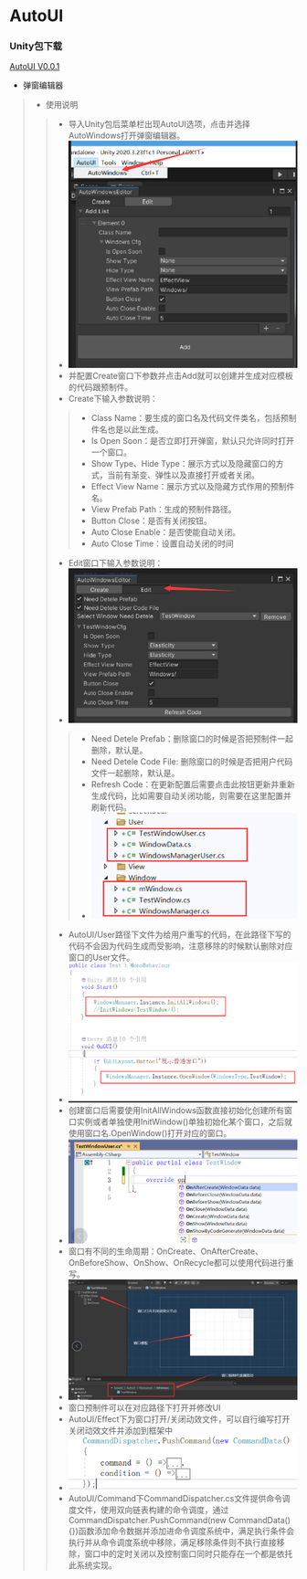 # AutoUI
  ### Unity包下载
  
  [AutoUI V0.0.1](https://github.com/Catiger1/AutoUI/blob/master/AutoUI_V0.01.unitypackage)
  
* 弹窗编辑器
>* 使用说明
>>* 导入Unity包后菜单栏出现AutoUI选项，点击并选择AutoWindows打开弹窗编辑器。
>>* ![image text](./AutoUI/IntroductionPictures/CreateWindow.png "DBSCAN Performance Comparison")
>>* 并配置Create窗口下参数并点击Add就可以创建并生成对应模板的代码跟预制件。
>>* Create下输入参数说明：
>>>* Class Name：要生成的窗口名及代码文件类名，包括预制件名也是以此生成。
>>>* Is Open Soon：是否立即打开弹窗，默认只允许同时打开一个窗口。
>>>* Show Type、Hide Type：展示方式以及隐藏窗口的方式，当前有渐变、弹性以及直接打开或者关闭。
>>>* Effect View Name：展示方式以及隐藏方式作用的预制件名。
>>>* View Prefab Path：生成的预制件路径。
>>>* Button Close：是否有关闭按钮。
>>>* Auto Close Enable：是否使能自动关闭。
>>>* Auto Close Time：设置自动关闭的时间
>>* Edit窗口下输入参数说明：
>>* ![image text](./AutoUI/IntroductionPictures/EditWindow.png "DBSCAN Performance Comparison")
>>>* Need Detele Prefab：删除窗口的时候是否把预制件一起删除，默认是。
>>>* Need Detele Code File: 删除窗口的时候是否把用户代码文件一起删除，默认是。
>>>* Refresh Code：在更新配置后需要点击此按钮更新并重新生成代码，比如需要自动关闭功能，则需要在这里配置并刷新代码。
>>>* ![image text](./AutoUI/IntroductionPictures/GenerateFile.png "DBSCAN Performance Comparison")
>>* AutoUI/User路径下文件为给用户重写的代码，在此路径下写的代码不会因为代码生成而受影响，注意移除的时候默认删除对应窗口的User文件。
>>* ![image text](./AutoUI/IntroductionPictures/InitFunction.png "DBSCAN Performance Comparison")
>>* 创建窗口后需要使用InitAllWindows函数直接初始化创建所有窗口实例或者单独使用InitWindow<T>()单独初始化某个窗口，之后就使用窗口名.OpenWindow()打开对应的窗口。
>>* ![image text](./AutoUI/IntroductionPictures/LifeCycle.png "DBSCAN Performance Comparison")
>>* 窗口有不同的生命周期：OnCreate、OnAfterCreate、OnBeforeShow、OnShow、OnRecycle都可以使用代码进行重写。
>>* ![image text](./AutoUI/IntroductionPictures/WindowPrefab.png "DBSCAN Performance Comparison")
>>* 窗口预制件可以在对应路径下打开并修改UI
>>* AutoUI/Effect下为窗口打开/关闭动效文件，可以自行编写打开关闭动效文件并添加到框架中
>>* ![image text](./AutoUI/IntroductionPictures/Command.png "DBSCAN Performance Comparison")
>>* AutoUI/Command下CommandDispatcher.cs文件提供命令调度文件，使用双向链表构建的命令调度，通过CommandDispatcher.PushCommand(new CommandData(){})函数添加命令数据并添加进命令调度系统中，满足执行条件会执行并从命令调度系统中移除，满足移除条件则不执行直接移除，窗口中的定时关闭以及控制窗口同时只能存在一个都是依托此系统实现。
      
